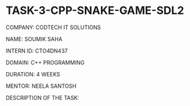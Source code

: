 # TASK-3-CPP-SNAKE-GAME-SDL2

COMPANY: CODTECH IT SOLUTIONS

NAME: SOUMIK SAHA

INTERN ID: CTO4DN437

DOMAIN: C++ PROGRAMMING 

DURATION: 4 WEEKS

MENTOR: NEELA SANTOSH

DESCRIPTION OF THE TASK: 
